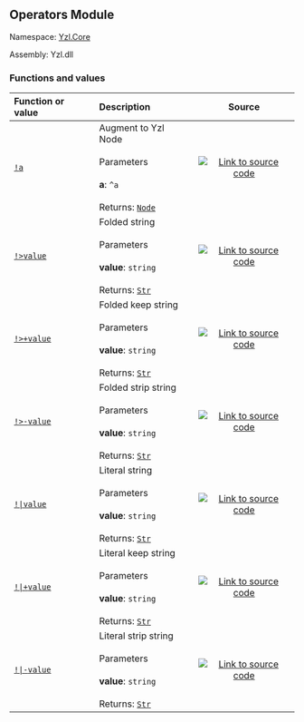 ## Operators Module

Namespace: [Yzl.Core](https://queil.github.io/yzl/reference/yzl-core)

Assembly: Yzl.dll



### Functions and values

Function or value | Description | Source
:--- | :--- | :---:
[<code><span>!<span>a</span></span></code>](#(+!+)) | Augment to Yzl Node<br /><br />Parameters<br /><br />**a**: <code>^a</code><br /><br />Returns: <code><a href="https://queil.github.io/yzl/reference/yzl-core-yzl-node">Node</a></code><br /> | [![Link to source code](https://queil.github.io/yzl/content/img/github.png)](https://github.com/queil/yzl/tree/master/src/Operators.fs#L7-7)
[<code><span>!><span>value</span></span></code>](#(+!%3e+)) | Folded string<br /><br />Parameters<br /><br />**value**: <code>string</code><br /><br />Returns: <code><a href="https://queil.github.io/yzl/reference/yzl-core-yzl-str">Str</a></code><br /> | [![Link to source code](https://queil.github.io/yzl/content/img/github.png)](https://github.com/queil/yzl/tree/master/src/Operators.fs#L9-9)
[<code><span>!>+<span>value</span></span></code>](#(+!%3e%2b+)) | Folded keep string<br /><br />Parameters<br /><br />**value**: <code>string</code><br /><br />Returns: <code><a href="https://queil.github.io/yzl/reference/yzl-core-yzl-str">Str</a></code><br /> | [![Link to source code](https://queil.github.io/yzl/content/img/github.png)](https://github.com/queil/yzl/tree/master/src/Operators.fs#L13-13)
[<code><span>!>-<span>value</span></span></code>](#(+!%3e-+)) | Folded strip string<br /><br />Parameters<br /><br />**value**: <code>string</code><br /><br />Returns: <code><a href="https://queil.github.io/yzl/reference/yzl-core-yzl-str">Str</a></code><br /> | [![Link to source code](https://queil.github.io/yzl/content/img/github.png)](https://github.com/queil/yzl/tree/master/src/Operators.fs#L11-11)
[<code><span>!&#124;<span>value</span></span></code>](#(+!%7c+)) | Literal string<br /><br />Parameters<br /><br />**value**: <code>string</code><br /><br />Returns: <code><a href="https://queil.github.io/yzl/reference/yzl-core-yzl-str">Str</a></code><br /> | [![Link to source code](https://queil.github.io/yzl/content/img/github.png)](https://github.com/queil/yzl/tree/master/src/Operators.fs#L15-15)
[<code><span>!&#124;+<span>value</span></span></code>](#(+!%7c%2b+)) | Literal keep string<br /><br />Parameters<br /><br />**value**: <code>string</code><br /><br />Returns: <code><a href="https://queil.github.io/yzl/reference/yzl-core-yzl-str">Str</a></code><br /> | [![Link to source code](https://queil.github.io/yzl/content/img/github.png)](https://github.com/queil/yzl/tree/master/src/Operators.fs#L19-19)
[<code><span>!&#124;-<span>value</span></span></code>](#(+!%7c-+)) | Literal strip string<br /><br />Parameters<br /><br />**value**: <code>string</code><br /><br />Returns: <code><a href="https://queil.github.io/yzl/reference/yzl-core-yzl-str">Str</a></code><br /> | [![Link to source code](https://queil.github.io/yzl/content/img/github.png)](https://github.com/queil/yzl/tree/master/src/Operators.fs#L17-17)



